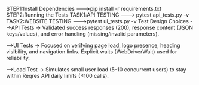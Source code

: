 STEP1:Install Dependencies
--->pip install -r requirements.txt
STEP2:Running the Tests
TASK1:API TESTING
---> pytest api_tests.py -v
TASK2:WEBSITE TESTING
--->pytest ui_tests.py -v
Test Design Choices
-->API Tests → Validated success responses (200), response content (JSON keys/values), and error handling (missing/invalid parameters).

-->UI Tests → Focused on verifying page load, logo presence, heading visibility, and navigation links. Explicit waits (WebDriverWait) used for reliability.

-->Load Test → Simulates small user load (5–10 concurrent users) to stay within Reqres API daily limits (≤100 calls).











